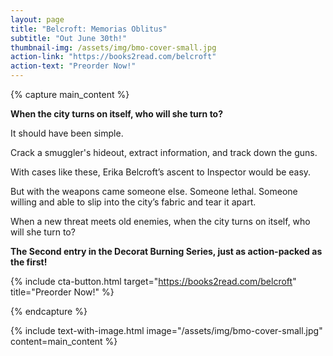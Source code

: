 ```yaml
---
layout: page
title: "Belcroft: Memorias Oblitus"
subtitle: "Out June 30th!"
thumbnail-img: /assets/img/bmo-cover-small.jpg
action-link: "https://books2read.com/belcroft"
action-text: "Preorder Now!"
---
```


{% capture main_content %}
<p><strong>When the city turns on itself, who will she turn to?</strong></p>

<p>It should have been simple.</p>

<p>Crack a smuggler's hideout, extract information, and track down the guns.</p>

<p>With cases like these, Erika Belcroft’s ascent to Inspector would be easy.</p>

<p>But with the weapons came someone else. Someone lethal. Someone willing and able to slip into the city’s fabric and tear it apart.</p>

<p>When a new threat meets old enemies, when the city turns on itself, who will she turn to?</p>

<p><strong>The Second entry in the Decorat Burning Series, just as action-packed as the first!</strong></p>

{% include cta-button.html target="https://books2read.com/belcroft" title="Preorder Now!" %}

{% endcapture %}

{% include text-with-image.html
    image="/assets/img/bmo-cover-small.jpg"
    content=main_content
%}



